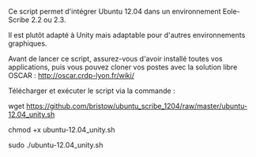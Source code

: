 Ce script permet d'intégrer Ubuntu 12.04 dans un environnement Eole-Scribe 2.2 ou 2.3.

Il est plutôt adapté à Unity mais adaptable pour d'autres environnements graphiques.

Avant de lancer ce script, assurez-vous d'avoir installé toutes vos applications, puis vous pouvez cloner vos postes
avec la solution libre OSCAR : http://oscar.crdp-lyon.fr/wiki/

Télécharger et exécuter le script via la commande :

wget https://github.com/bristow/ubuntu_scribe_1204/raw/master/ubuntu-12.04_unity.sh

chmod +x ubuntu-12.04_unity.sh

sudo ./ubuntu-12.04_unity.sh